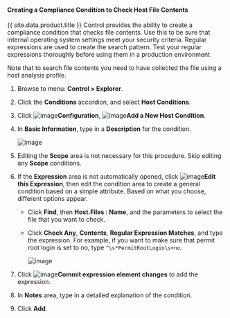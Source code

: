 #### Creating a Compliance Condition to Check Host File Contents

{{ site.data.product.title }} Control provides the ability to create a compliance condition that checks file contents. Use this to be sure that internal operating system settings meet your security criteria. Regular expressions are used to create the search pattern. Test your regular expressions thoroughly before using them in a production environment.

Note that to search file contents you need to have collected the file using a host analysis profile.

1. Browse to menu: **Control > Explorer**.

2. Click the **Conditions** accordion, and select **Host Conditions**.

3. Click ![image](../images/1847.png)**Configuration**, ![image](../images/1862.png)**Add a New Host Condition**.

4. In **Basic Information**, type in a **Description** for the condition.

    ![image](../images/1937.png)

5. Editing the **Scope** area is not necessary for this procedure. Skip editing any **Scope** conditions.

6. If the **Expression** area is not automatically opened, click ![image](../images/1851.png)**Edit this Expression**, then edit the condition area to create a general condition based on a simple attribute. Based on what you choose, different options appear.

      - Click **Find**, then **Host.Files : Name**, and the parameters to select the file that you want to check.

      - Click **Check Any**, **Contents**, **Regular Expression Matches**, and type the expression. For example, if you want to
        make sure that permit root login is set to no, type `^\s*PermitRootLogin\s+no`.

        ![image](../images/1936.png)

7. Click ![image](../images/1863.png)**Commit expression element changes** to add the expression.

8. In **Notes** area, type in a detailed explanation of the condition.

9. Click **Add**.
